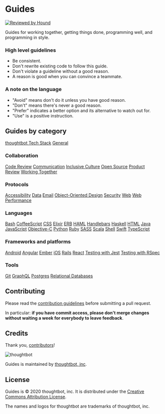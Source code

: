 # Guides

[![Reviewed by Hound](https://img.shields.io/badge/Reviewed_by-Hound-8E64B0.svg)](https://houndci.com)

Guides for working together, getting things done, programming well, and programming in style.

### High level guidelines

* Be consistent.
* Don't rewrite existing code to follow this guide.
* Don't violate a guideline without a good reason.
* A reason is good when you can convince a teammate.

### A note on the language

* "Avoid" means don't do it unless you have good reason.
* "Don't" means there's never a good reason.
* "Prefer" indicates a better option and its alternative to watch out for.
* "Use" is a positive instruction.

## Guides by category

[thoughtbot Tech Stack](/tech_stack.md)
[General](/general/README.md)

### Collaboration

[Code Review](/code-review/README.md)
[Communication](/communication/README.md)
[Inclusive Culture](/inclusive-culture/README.md)
[Open Source](/open-source/README.md)
[Product Review](/product-review/README.md)
[Working Together](/working-together/README.md)

### Protocols

[Accessibility](/accessibility/README.md)
[Data](/data/README.md)
[Email](/email/README.md)
[Object-Oriented Design](/object-oriented-design/README.md)
[Security](/security/README.md)
[Web](/web/README.md)
[Web Performance](/web-performance/README.md)

### Languages

[Bash](/bash/README.md)
[CoffeeScript](/coffeescript/README.md)
[CSS](/css/README.md)
[Elixir](/elixir/README.md)
[ERB](/erb/README.md)
[HAML](/haml/README.md)
[Handlebars](/handlebars/README.md)
[Haskell](/haskell/README.md)
[HTML](/html/README.md)
[Java](/java/README.md)
[JavaScript](/javascript/README.md)
[Objective-C](/objective-c/README.md)
[Python](/python/README.md)
[Ruby](/ruby/README.md)
[SASS](/sass/README.md)
[Scala](/scala/README.md)
[Shell](/shell/README.md)
[Swift](/swift/README.md)
[TypeScript](/typescript/README.md)

### Frameworks and platforms

[Android](/android/README.md)
[Angular](/angular/README.md)
[Ember](/ember/README.md)
[iOS](/ios/README.md)
[Rails](/rails/README.md)
[React](/react/README.md)
[Testing with Jest](/testing-jest/README.md)
[Testing with RSpec](/testing-rspec/README.md)

### Tools

[Git](/git/README.md)
[GraphQL](/graphql/README.md)
[Postgres](/postgres/README.md)
[Relational Databases](/relational-databases/README.md)

## Contributing

Please read the [contribution guidelines] before submitting a pull request.

In particular: **if you have commit access, please don't merge changes without
waiting a week for everybody to leave feedback**.

[contribution guidelines]: /CONTRIBUTING.md

## Credits

Thank you, [contributors](https://github.com/thoughtbot/guides/graphs/contributors)!

![thoughtbot](http://presskit.thoughtbot.com/images/thoughtbot-logo-for-readmes.svg)

Guides is maintained by [thoughtbot, inc](https://thoughtbot.com).

License
-------

Guides is © 2020 thoughtbot, inc. It is distributed under the [Creative Commons
Attribution License](http://creativecommons.org/licenses/by/3.0/).

The names and logos for thoughtbot are trademarks of thoughtbot, inc.
